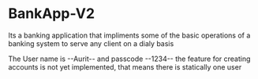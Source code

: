 # BankApp-V2
Its a banking application that impliments some of the basic operations of a banking system to serve any client on a dialy basis

The User name is --Aurit-- and passcode --1234--
the feature for creating accounts is not yet implemented, that means there is statically one user
